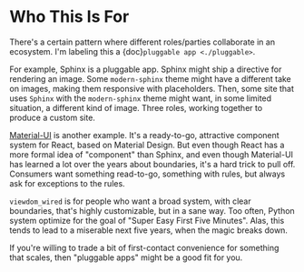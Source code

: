 # Who This Is For

There's a certain pattern where different roles/parties collaborate in an ecosystem.
I'm labeling this a {doc}`pluggable app <./pluggable>`.

For example, Sphinx is a pluggable app.
Sphinx might ship a directive for rendering an image.
Some ``modern-sphinx`` theme might have a different take on images, making them responsive with placeholders.
Then, some site that uses ``Sphinx`` with the ``modern-sphinx`` theme might want, in some limited situation, a different kind of image.
Three roles, working together to produce a custom site.

[Material-UI](https://material-ui.com>) is another example.
It's a ready-to-go, attractive component system for React, based on Material Design.
But even though React has a more formal idea of "component" than Sphinx, and even though Material-UI has learned a lot over the years about boundaries, it's a hard trick to pull off.
Consumers want something read-to-go, something with rules, but always ask for exceptions to the rules.

`viewdom_wired` is for people who want a broad system, with clear boundaries, that's highly customizable, but in a sane way.
Too often, Python system optimize for the goal of "Super Easy First Five Minutes".
Alas, this tends to lead to a miserable next five years, when the magic breaks down.

If you're willing to trade a bit of first-contact convenience for something that scales, then "pluggable apps" might be a good fit for you.



